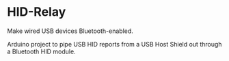 # HID-Relay
Make wired USB devices Bluetooth-enabled.

Arduino project to pipe USB HID reports from a USB Host Shield out through a Bluetooth HID module. 

